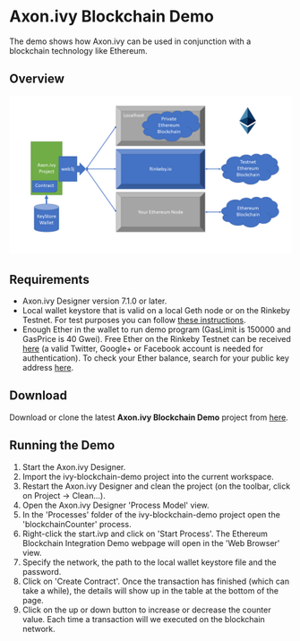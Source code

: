 # Axon.ivy Blockchain Demo
The demo shows how Axon.ivy can be used in conjunction with a blockchain technology like Ethereum.

## Overview
![Overview](ethereum.png)

## Requirements
* Axon.ivy Designer version 7.1.0 or later.
* Local wallet keystore that is valid on a local Geth node or on the Rinkeby Testnet. For test purposes you can follow [these instructions](https://myetherwallet.github.io/knowledge-base/getting-started/creating-a-new-wallet-on-myetherwallet.html).
* Enough Ether in the wallet to run demo program (GasLimit is 150000 and GasPrice is 40 Gwei). Free Ether on the Rinkeby Testnet can be received [here](https://faucet.rinkeby.io/) (a valid Twitter, Google+ or Facebook account is needed for authentication). To check your Ether balance, search for your public key address [here](https://rinkeby.etherscan.io/).

## Download
Download or clone the latest **Axon.ivy Blockchain Demo** project from [here](https://github.com/ivy-samples/ivy-blockchain-demo.git).

## Running the Demo
1. Start the Axon.ivy Designer.
1. Import the ivy-blockchain-demo project into the current workspace.
1. Restart the Axon.ivy Designer and clean the project (on the toolbar, click on Project -> Clean...).
1. Open the Axon.ivy Designer 'Process Model' view.
1. In the 'Processes' folder of the ivy-blockchain-demo project open the 'blockchainCounter' process.
1. Right-click the start.ivp and click on 'Start Process'. The Ethereum Blockchain Integration Demo webpage will open in the 'Web Browser' view.
1. Specify the network, the path to the local wallet keystore file and the password.
1. Click on 'Create Contract'. Once the transaction has finished (which can take a while), the details will show up in the table at the bottom of the page.
1. Click on the up or down button to increase or decrease the counter value. Each time a transaction will we executed on the blockchain network.
